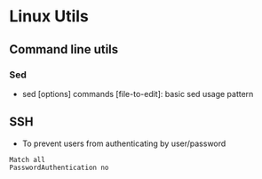 # Linux Utils

## Command line utils

### Sed

- sed [options] commands [file-to-edit]: basic sed usage pattern

## SSH

- To prevent users from authenticating by user/password

```
Match all
PasswordAuthentication no
```
